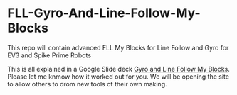 # FLL-Gyro-And-Line-Follow-My-Blocks
This repo will contain advanced FLL My Blocks for Line Follow and Gyro for EV3 and Spike Prime Robots

This is all explained in a Google Slide deck [Gyro and Line Follow My Blocks](https://docs.google.com/presentation/d/1Vga1y9exY-jyWSlCoF_mPb3-asiujL25wlZJDBCBb4c/edit?usp=sharing). Please let me knmow how it worked out for you. We will be opening the site to allow others to drom new tools of their own making. 
